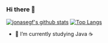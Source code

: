 ### Hi there 👋

[![jonasegf's github stats](https://github-readme-stats.vercel.app/api?username=jonasegf&theme=material-palenight)]()
[![Top Langs](https://github-readme-stats.vercel.app/api/top-langs/?username=jonasegf&theme=material-palenight&layout=compact)]()

- 🌱 I’m currently studying Java :coffee:

